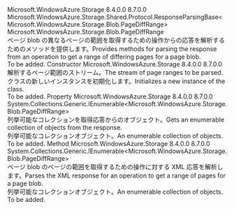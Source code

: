 <Type Name="GetPageDiffRangesResponse" FullName="Microsoft.WindowsAzure.Storage.Blob.Protocol.GetPageDiffRangesResponse">
  <TypeSignature Language="C#" Value="public sealed class GetPageDiffRangesResponse : Microsoft.WindowsAzure.Storage.Shared.Protocol.ResponseParsingBase&lt;Microsoft.WindowsAzure.Storage.Blob.PageDiffRange&gt;" />
  <TypeSignature Language="ILAsm" Value=".class public auto ansi sealed beforefieldinit GetPageDiffRangesResponse extends Microsoft.WindowsAzure.Storage.Shared.Protocol.ResponseParsingBase`1&lt;class Microsoft.WindowsAzure.Storage.Blob.PageDiffRange&gt;" />
  <TypeSignature Language="DocId" Value="T:Microsoft.WindowsAzure.Storage.Blob.Protocol.GetPageDiffRangesResponse" />
  <TypeSignature Language="VB.NET" Value="Public NotInheritable Class GetPageDiffRangesResponse&#xA;Inherits ResponseParsingBase(Of PageDiffRange)" />
  <TypeSignature Language="F#" Value="type GetPageDiffRangesResponse = class&#xA;    inherit ResponseParsingBase&lt;PageDiffRange&gt;" />
  <AssemblyInfo>
    <AssemblyName>Microsoft.WindowsAzure.Storage</AssemblyName>
    <AssemblyVersion>8.4.0.0</AssemblyVersion>
    <AssemblyVersion>8.7.0.0</AssemblyVersion>
  </AssemblyInfo>
  <Base>
    <BaseTypeName>Microsoft.WindowsAzure.Storage.Shared.Protocol.ResponseParsingBase&lt;Microsoft.WindowsAzure.Storage.Blob.PageDiffRange&gt;</BaseTypeName>
    <BaseTypeArguments>
      <BaseTypeArgument TypeParamName="T">Microsoft.WindowsAzure.Storage.Blob.PageDiffRange</BaseTypeArgument>
    </BaseTypeArguments>
  </Base>
  <Interfaces />
  <Docs>
    <summary>
            <span data-ttu-id="aa1e5-101">ページ blob の異なるページの範囲を取得するための操作からの応答を解析するためのメソッドを提供します。</span><span class="sxs-lookup"><span data-stu-id="aa1e5-101">Provides methods for parsing the response from an operation to get a range of differing pages for a page blob.</span></span>
            </summary>
    <remarks>To be added.</remarks>
  </Docs>
  <Members>
    <Member MemberName=".ctor">
      <MemberSignature Language="C#" Value="public GetPageDiffRangesResponse (System.IO.Stream stream);" />
      <MemberSignature Language="ILAsm" Value=".method public hidebysig specialname rtspecialname instance void .ctor(class System.IO.Stream stream) cil managed" />
      <MemberSignature Language="DocId" Value="M:Microsoft.WindowsAzure.Storage.Blob.Protocol.GetPageDiffRangesResponse.#ctor(System.IO.Stream)" />
      <MemberSignature Language="F#" Value="new Microsoft.WindowsAzure.Storage.Blob.Protocol.GetPageDiffRangesResponse : System.IO.Stream -&gt; Microsoft.WindowsAzure.Storage.Blob.Protocol.GetPageDiffRangesResponse" Usage="new Microsoft.WindowsAzure.Storage.Blob.Protocol.GetPageDiffRangesResponse stream" />
      <MemberType>Constructor</MemberType>
      <AssemblyInfo>
        <AssemblyName>Microsoft.WindowsAzure.Storage</AssemblyName>
        <AssemblyVersion>8.4.0.0</AssemblyVersion>
        <AssemblyVersion>8.7.0.0</AssemblyVersion>
      </AssemblyInfo>
      <Parameters>
        <Parameter Name="stream" Type="System.IO.Stream" />
      </Parameters>
      <Docs>
        <param name="stream"><span data-ttu-id="aa1e5-102">解析するページ範囲のストリーム。</span><span class="sxs-lookup"><span data-stu-id="aa1e5-102">The stream of page ranges to be parsed.</span></span></param>
        <summary>
            <span data-ttu-id="aa1e5-103"><see cref="T:Microsoft.WindowsAzure.Storage.Blob.Protocol.GetPageRangesResponse" /> クラスの新しいインスタンスを初期化します。</span><span class="sxs-lookup"><span data-stu-id="aa1e5-103">Initializes a new instance of the <see cref="T:Microsoft.WindowsAzure.Storage.Blob.Protocol.GetPageRangesResponse" /> class.</span></span>
            </summary>
        <remarks>To be added.</remarks>
      </Docs>
    </Member>
    <Member MemberName="PageDiffRanges">
      <MemberSignature Language="C#" Value="public System.Collections.Generic.IEnumerable&lt;Microsoft.WindowsAzure.Storage.Blob.PageDiffRange&gt; PageDiffRanges { get; }" />
      <MemberSignature Language="ILAsm" Value=".property instance class System.Collections.Generic.IEnumerable`1&lt;class Microsoft.WindowsAzure.Storage.Blob.PageDiffRange&gt; PageDiffRanges" />
      <MemberSignature Language="DocId" Value="P:Microsoft.WindowsAzure.Storage.Blob.Protocol.GetPageDiffRangesResponse.PageDiffRanges" />
      <MemberSignature Language="VB.NET" Value="Public ReadOnly Property PageDiffRanges As IEnumerable(Of PageDiffRange)" />
      <MemberSignature Language="F#" Value="member this.PageDiffRanges : seq&lt;Microsoft.WindowsAzure.Storage.Blob.PageDiffRange&gt;" Usage="Microsoft.WindowsAzure.Storage.Blob.Protocol.GetPageDiffRangesResponse.PageDiffRanges" />
      <MemberType>Property</MemberType>
      <AssemblyInfo>
        <AssemblyName>Microsoft.WindowsAzure.Storage</AssemblyName>
        <AssemblyVersion>8.4.0.0</AssemblyVersion>
        <AssemblyVersion>8.7.0.0</AssemblyVersion>
      </AssemblyInfo>
      <ReturnValue>
        <ReturnType>System.Collections.Generic.IEnumerable&lt;Microsoft.WindowsAzure.Storage.Blob.PageDiffRange&gt;</ReturnType>
      </ReturnValue>
      <Docs>
        <summary>
            <span data-ttu-id="aa1e5-104">列挙可能なコレクションを取得<see cref="T:Microsoft.WindowsAzure.Storage.Blob.PageRange" />応答からのオブジェクト。</span><span class="sxs-lookup"><span data-stu-id="aa1e5-104">Gets an enumerable collection of <see cref="T:Microsoft.WindowsAzure.Storage.Blob.PageRange" /> objects from the response.</span></span>
            </summary>
        <value><span data-ttu-id="aa1e5-105">列挙可能なコレクション<see cref="T:Microsoft.WindowsAzure.Storage.Blob.PageRange" />オブジェクト。</span><span class="sxs-lookup"><span data-stu-id="aa1e5-105">An enumerable collection of <see cref="T:Microsoft.WindowsAzure.Storage.Blob.PageRange" /> objects.</span></span></value>
        <remarks>To be added.</remarks>
      </Docs>
    </Member>
    <Member MemberName="ParseXml">
      <MemberSignature Language="C#" Value="protected override System.Collections.Generic.IEnumerable&lt;Microsoft.WindowsAzure.Storage.Blob.PageDiffRange&gt; ParseXml ();" />
      <MemberSignature Language="ILAsm" Value=".method familyhidebysig virtual instance class System.Collections.Generic.IEnumerable`1&lt;class Microsoft.WindowsAzure.Storage.Blob.PageDiffRange&gt; ParseXml() cil managed" />
      <MemberSignature Language="DocId" Value="M:Microsoft.WindowsAzure.Storage.Blob.Protocol.GetPageDiffRangesResponse.ParseXml" />
      <MemberSignature Language="VB.NET" Value="Protected Overrides Function ParseXml () As IEnumerable(Of PageDiffRange)" />
      <MemberSignature Language="F#" Value="override this.ParseXml : unit -&gt; seq&lt;Microsoft.WindowsAzure.Storage.Blob.PageDiffRange&gt;" Usage="getPageDiffRangesResponse.ParseXml " />
      <MemberType>Method</MemberType>
      <AssemblyInfo>
        <AssemblyName>Microsoft.WindowsAzure.Storage</AssemblyName>
        <AssemblyVersion>8.4.0.0</AssemblyVersion>
        <AssemblyVersion>8.7.0.0</AssemblyVersion>
      </AssemblyInfo>
      <ReturnValue>
        <ReturnType>System.Collections.Generic.IEnumerable&lt;Microsoft.WindowsAzure.Storage.Blob.PageDiffRange&gt;</ReturnType>
      </ReturnValue>
      <Parameters />
      <Docs>
        <summary>
            <span data-ttu-id="aa1e5-106">ページ blob のページの範囲を取得するための操作に対する XML 応答を解析します。</span><span class="sxs-lookup"><span data-stu-id="aa1e5-106">Parses the XML response for an operation to get a range of pages for a page blob.</span></span>
            </summary>
        <returns><span data-ttu-id="aa1e5-107">列挙可能なコレクション<see cref="T:Microsoft.WindowsAzure.Storage.Blob.PageRange" />オブジェクト。</span><span class="sxs-lookup"><span data-stu-id="aa1e5-107">An enumerable collection of <see cref="T:Microsoft.WindowsAzure.Storage.Blob.PageRange" /> objects.</span></span></returns>
        <remarks>To be added.</remarks>
      </Docs>
    </Member>
  </Members>
</Type>